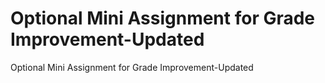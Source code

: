 # Optional Mini Assignment for Grade Improvement-Updated
 Optional Mini Assignment for Grade Improvement-Updated
